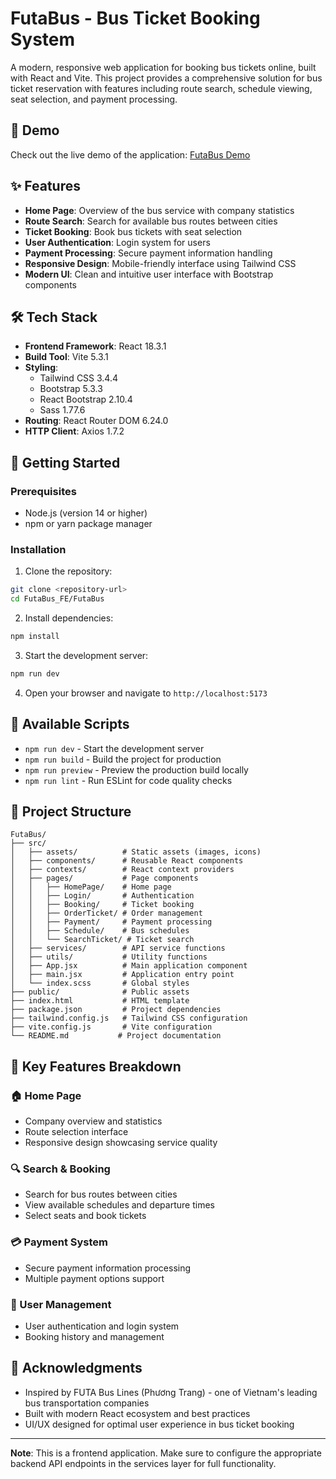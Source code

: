 # FutaBus - Bus Ticket Booking System

A modern, responsive web application for booking bus tickets online, built with React and Vite. This project provides a comprehensive solution for bus ticket reservation with features including route search, schedule viewing, seat selection, and payment processing.

## 🚌 Demo

Check out the live demo of the application: [FutaBus Demo](https://drive.google.com/file/d/1n3QrLpCp6n2Z0Rb2qPkwNskXy5fm7cVh/view?usp=sharing)

## ✨ Features

- **Home Page**: Overview of the bus service with company statistics
- **Route Search**: Search for available bus routes between cities
- **Ticket Booking**: Book bus tickets with seat selection
- **User Authentication**: Login system for users
- **Payment Processing**: Secure payment information handling
- **Responsive Design**: Mobile-friendly interface using Tailwind CSS
- **Modern UI**: Clean and intuitive user interface with Bootstrap components

## 🛠️ Tech Stack

- **Frontend Framework**: React 18.3.1
- **Build Tool**: Vite 5.3.1
- **Styling**: 
  - Tailwind CSS 3.4.4
  - Bootstrap 5.3.3
  - React Bootstrap 2.10.4
  - Sass 1.77.6
- **Routing**: React Router DOM 6.24.0
- **HTTP Client**: Axios 1.7.2

## 🚀 Getting Started

### Prerequisites

- Node.js (version 14 or higher)
- npm or yarn package manager

### Installation

1. Clone the repository:
```bash
git clone <repository-url>
cd FutaBus_FE/FutaBus
```

2. Install dependencies:
```bash
npm install
```

3. Start the development server:
```bash
npm run dev
```

4. Open your browser and navigate to `http://localhost:5173`

## 📝 Available Scripts

- `npm run dev` - Start the development server
- `npm run build` - Build the project for production
- `npm run preview` - Preview the production build locally
- `npm run lint` - Run ESLint for code quality checks

## 📁 Project Structure

```
FutaBus/
├── src/
│   ├── assets/          # Static assets (images, icons)
│   ├── components/      # Reusable React components
│   ├── contexts/        # React context providers
│   ├── pages/           # Page components
│   │   ├── HomePage/    # Home page
│   │   ├── Login/       # Authentication
│   │   ├── Booking/     # Ticket booking
│   │   ├── OrderTicket/ # Order management
│   │   ├── Payment/     # Payment processing
│   │   ├── Schedule/    # Bus schedules
│   │   └── SearchTicket/ # Ticket search
│   ├── services/        # API service functions
│   ├── utils/           # Utility functions
│   ├── App.jsx          # Main application component
│   ├── main.jsx         # Application entry point
│   └── index.scss       # Global styles
├── public/              # Public assets
├── index.html           # HTML template
├── package.json         # Project dependencies
├── tailwind.config.js   # Tailwind CSS configuration
├── vite.config.js       # Vite configuration
└── README.md           # Project documentation
```

## 🎯 Key Features Breakdown

### 🏠 Home Page
- Company overview and statistics
- Route selection interface
- Responsive design showcasing service quality

### 🔍 Search & Booking
- Search for bus routes between cities
- View available schedules and departure times
- Select seats and book tickets

### 💳 Payment System
- Secure payment information processing
- Multiple payment options support

### 👤 User Management
- User authentication and login system
- Booking history and management

## 🙏 Acknowledgments

- Inspired by FUTA Bus Lines (Phương Trang) - one of Vietnam's leading bus transportation companies
- Built with modern React ecosystem and best practices
- UI/UX designed for optimal user experience in bus ticket booking

---

**Note**: This is a frontend application. Make sure to configure the appropriate backend API endpoints in the services layer for full functionality.
